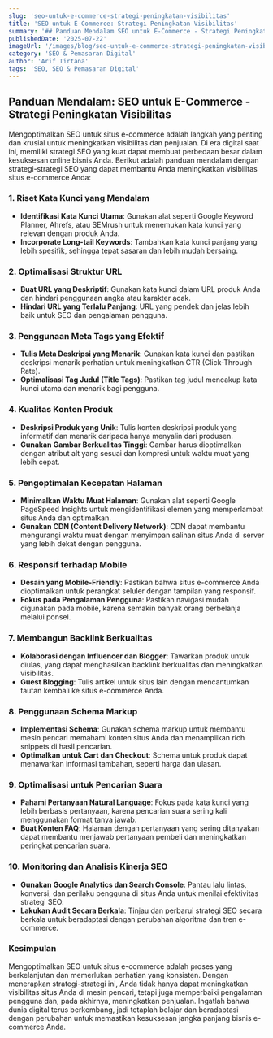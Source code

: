 ```yaml
---
slug: 'seo-untuk-e-commerce-strategi-peningkatan-visibilitas'
title: 'SEO untuk E-Commerce: Strategi Peningkatan Visibilitas'
summary: '## Panduan Mendalam SEO untuk E-Commerce - Strategi Peningkatan Visibilitas  Mengoptimalkan SEO untuk situs e-commerce adalah langkah yang penting da...'
publishedDate: '2025-07-22'
imageUrl: '/images/blog/seo-untuk-e-commerce-strategi-peningkatan-visibilitas.png'
category: 'SEO & Pemasaran Digital'
author: 'Arif Tirtana'
tags: 'SEO, SEO & Pemasaran Digital'
---
```


## Panduan Mendalam: SEO untuk E-Commerce - Strategi Peningkatan Visibilitas

Mengoptimalkan SEO untuk situs e-commerce adalah langkah yang penting dan krusial untuk meningkatkan visibilitas dan penjualan. Di era digital saat ini, memiliki strategi SEO yang kuat dapat membuat perbedaan besar dalam kesuksesan online bisnis Anda. Berikut adalah panduan mendalam dengan strategi-strategi SEO yang dapat membantu Anda meningkatkan visibilitas situs e-commerce Anda:

### 1. Riset Kata Kunci yang Mendalam

- **Identifikasi Kata Kunci Utama**: Gunakan alat seperti Google Keyword Planner, Ahrefs, atau SEMrush untuk menemukan kata kunci yang relevan dengan produk Anda.
- **Incorporate Long-tail Keywords**: Tambahkan kata kunci panjang yang lebih spesifik, sehingga tepat sasaran dan lebih mudah bersaing.

### 2. Optimalisasi Struktur URL

- **Buat URL yang Deskriptif**: Gunakan kata kunci dalam URL produk Anda dan hindari penggunaan angka atau karakter acak.
- **Hindari URL yang Terlalu Panjang**: URL yang pendek dan jelas lebih baik untuk SEO dan pengalaman pengguna.

### 3. Penggunaan Meta Tags yang Efektif

- **Tulis Meta Deskripsi yang Menarik**: Gunakan kata kunci dan pastikan deskripsi menarik perhatian untuk meningkatkan CTR (Click-Through Rate).
- **Optimalisasi Tag Judul (Title Tags)**: Pastikan tag judul mencakup kata kunci utama dan menarik bagi pengguna.

### 4. Kualitas Konten Produk

- **Deskripsi Produk yang Unik**: Tulis konten deskripsi produk yang informatif dan menarik daripada hanya menyalin dari produsen.
- **Gunakan Gambar Berkualitas Tinggi**: Gambar harus dioptimalkan dengan atribut alt yang sesuai dan kompresi untuk waktu muat yang lebih cepat.

### 5. Pengoptimalan Kecepatan Halaman

- **Minimalkan Waktu Muat Halaman**: Gunakan alat seperti Google PageSpeed Insights untuk mengidentifikasi elemen yang memperlambat situs Anda dan optimalkan.
- **Gunakan CDN (Content Delivery Network)**: CDN dapat membantu mengurangi waktu muat dengan menyimpan salinan situs Anda di server yang lebih dekat dengan pengguna.

### 6. Responsif terhadap Mobile

- **Desain yang Mobile-Friendly**: Pastikan bahwa situs e-commerce Anda dioptimalkan untuk perangkat seluler dengan tampilan yang responsif.
- **Fokus pada Pengalaman Pengguna**: Pastikan navigasi mudah digunakan pada mobile, karena semakin banyak orang berbelanja melalui ponsel.

### 7. Membangun Backlink Berkualitas

- **Kolaborasi dengan Influencer dan Blogger**: Tawarkan produk untuk diulas, yang dapat menghasilkan backlink berkualitas dan meningkatkan visibilitas.
- **Guest Blogging**: Tulis artikel untuk situs lain dengan mencantumkan tautan kembali ke situs e-commerce Anda.

### 8. Penggunaan Schema Markup

- **Implementasi Schema**: Gunakan schema markup untuk membantu mesin pencari memahami konten situs Anda dan menampilkan rich snippets di hasil pencarian.
- **Optimalkan untuk Cart dan Checkout**: Schema untuk produk dapat menawarkan informasi tambahan, seperti harga dan ulasan.

### 9. Optimalisasi untuk Pencarian Suara

- **Pahami Pertanyaan Natural Language**: Fokus pada kata kunci yang lebih berbasis pertanyaan, karena pencarian suara sering kali menggunakan format tanya jawab.
- **Buat Konten FAQ**: Halaman dengan pertanyaan yang sering ditanyakan dapat membantu menjawab pertanyaan pembeli dan meningkatkan peringkat pencarian suara.

### 10. Monitoring dan Analisis Kinerja SEO

- **Gunakan Google Analytics dan Search Console**: Pantau lalu lintas, konversi, dan perilaku pengguna di situs Anda untuk menilai efektivitas strategi SEO.
- **Lakukan Audit Secara Berkala**: Tinjau dan perbarui strategi SEO secara berkala untuk beradaptasi dengan perubahan algoritma dan tren e-commerce.

### Kesimpulan

Mengoptimalkan SEO untuk situs e-commerce adalah proses yang berkelanjutan dan memerlukan perhatian yang konsisten. Dengan menerapkan strategi-strategi ini, Anda tidak hanya dapat meningkatkan visibilitas situs Anda di mesin pencari, tetapi juga memperbaiki pengalaman pengguna dan, pada akhirnya, meningkatkan penjualan. Ingatlah bahwa dunia digital terus berkembang, jadi tetaplah belajar dan beradaptasi dengan perubahan untuk memastikan kesuksesan jangka panjang bisnis e-commerce Anda.
